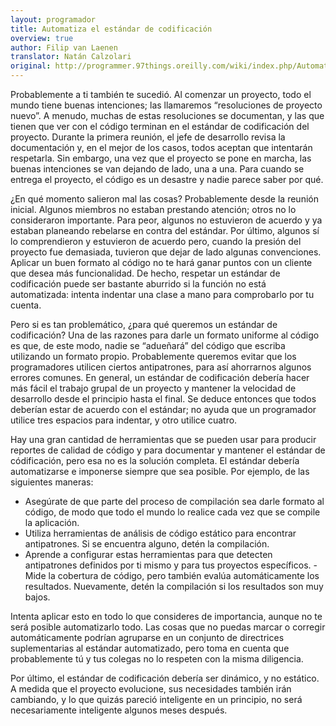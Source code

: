 ```yaml
---
layout: programador
title: Automatiza el estándar de codificación
overview: true
author: Filip van Laenen
translator: Natán Calzolari
original: http://programmer.97things.oreilly.com/wiki/index.php/Automate_Your_Coding_Standard
---
```


Probablemente a ti también te sucedió. Al comenzar un proyecto, todo el mundo
tiene buenas intenciones; las llamaremos “resoluciones de proyecto nuevo”. A
menudo, muchas de estas resoluciones se documentan, y las que tienen que ver
con el código terminan en el estándar de codificación del proyecto. Durante la
primera reunión, el jefe de desarrollo revisa la documentación y, en el mejor
de los casos, todos aceptan que intentarán respetarla. Sin embargo, una vez que
el proyecto se pone en marcha, las buenas intenciones se van dejando de lado,
una a una. Para cuando se entrega el proyecto, el código es un desastre y
nadie parece saber por qué.

¿En qué momento salieron mal las cosas? Probablemente desde la reunión
inicial. Algunos miembros no estaban prestando atención; otros no lo
consideraron importante. Para peor, algunos no estuvieron de acuerdo y ya
estaban planeando rebelarse en contra del estándar. Por último, algunos sí lo comprendieron y estuvieron de acuerdo pero, cuando la presión del proyecto
fue demasiada, tuvieron que dejar de lado algunas convenciones. Aplicar un
buen formato al código no te hará ganar puntos con un cliente que desea más
funcionalidad. De hecho, respetar un estándar de codificación puede ser
bastante aburrido si la función no está automatizada: intenta indentar una
clase a mano para comprobarlo por tu cuenta.

Pero si es tan problemático, ¿para qué queremos un estándar de codificación?
Una de las razones para darle un formato uniforme al código es que, de este
modo, nadie se “adueñará” del código que escriba utilizando un formato propio.
Probablemente queremos evitar que los programadores utilicen ciertos
antipatrones, para así ahorrarnos algunos errores comunes. En general, un
estándar de codificación debería hacer más fácil el trabajo grupal de un
proyecto y mantener la velocidad de desarrollo desde el principio hasta el
final. Se deduce entonces que todos deberían estar de acuerdo con el estándar;
no ayuda que un programador utilice tres espacios para indentar, y otro utilice
cuatro.

Hay una gran cantidad de herramientas que se pueden usar para producir reportes
de calidad de código y para documentar y mantener el estándar de códificación,
pero esa no es la solución completa. El estándar debería automatizarse e
imponerse siempre que sea posible. Por ejemplo, de las siguientes maneras:

- Asegúrate de que parte del proceso de compilación sea darle formato al
código, de modo que todo el mundo lo realice cada vez que se compile la
aplicación.
- Utiliza herramientas de análisis de código estático para encontrar
antipatrones. Si se encuentra alguno, detén la compilación.
- Aprende a configurar estas herramientas para que detecten antipatrones
definidos por ti mismo y para tus proyectos específicos.
-Mide la cobertura de código, pero también evalúa automáticamente los resultados. Nuevamente, detén la compilación si los resultados son muy bajos.

Intenta aplicar esto en todo lo que consideres de importancia, aunque no te
será posible automatizarlo todo. Las cosas que no puedas marcar o corregir
automáticamente podrían agruparse en un conjunto de directrices suplementarias
al estándar automatizado, pero toma en cuenta que probablemente tú y tus
colegas no lo respeten con la misma diligencia.

Por último, el estándar de codificación debería ser dinámico, y no estático. A
medida que el proyecto evolucione, sus necesidades también irán cambiando, y lo
que quizás pareció inteligente en un principio, no será necesariamente
inteligente algunos meses después.

